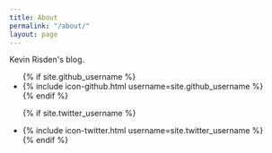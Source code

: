 ```yaml
---
title: About
permalink: "/about/"
layout: page
---
```


Kevin Risden's blog.

<ul class="social-media-list">
  {% if site.github_username %}
  <li>
    {% include icon-github.html username=site.github_username %}
  </li>
  {% endif %}

  {% if site.twitter_username %}
  <li>
    {% include icon-twitter.html username=site.twitter_username %}
  </li>
  {% endif %}
</ul>

